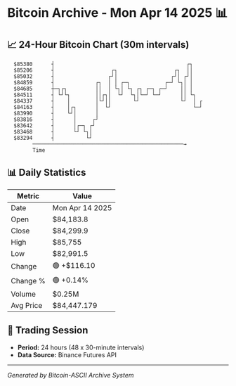 # Bitcoin Archive - Mon Apr 14 2025 📊

## 📈 24-Hour Bitcoin Chart (30m intervals)

```
  $85380      ┤                                          ┌┐    
  $85206      ┤                  ┌┐                  ┌┐  ││    
  $85032      ┤                 ┌┘│                 ┌┘│ ┌┘│    
  $84859      ┤             ┌┐  │ │ ┌─┐           ┌─┘ └┐│ │    
  $84685      ┼─┐┌┐         ││  │ └┐│ └┐ ┌┐ ┌─┐ ┌─┘    ││ │    
  $84511      ┤ └┘└┐        ││┌┐│  └┘  └┐│└─┘ └─┘      ││ └┐   
  $84337      ┤    │        │└┘││       └┘             └┘  │ ┌ 
  $84163      ┤    │┌┐      │  └┘                          └─┘ 
  $83990      ┤    └┘│      │                                  
  $83816      ┤      │     ┌┘                                  
  $83642      ┤      │┌─┐ ┌┘                                   
  $83468      ┤      └┘ └┐│                                    
  $83294      ┤          └┘                                    
        ────────────────────────────────────────────────→
        Time
```

## 📊 Daily Statistics

| Metric | Value |
|--------|-------|
| Date | Mon Apr 14 2025 |
| Open | $84,183.8 |
| Close | $84,299.9 |
| High | $85,755 |
| Low | $82,991.5 |
| Change | 🟢 +$116.10 |
| Change % | 🟢 +0.14% |
| Volume | $0.25M |
| Avg Price | $84,447.179 |

## 📅 Trading Session

- **Period:** 24 hours (48 x 30-minute intervals)
- **Data Source:** Binance Futures API

---
*Generated by Bitcoin-ASCII Archive System*
